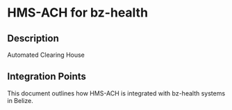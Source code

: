 # HMS-ACH for bz-health

## Description

Automated Clearing House

## Integration Points

This document outlines how HMS-ACH is integrated with bz-health systems in Belize.
